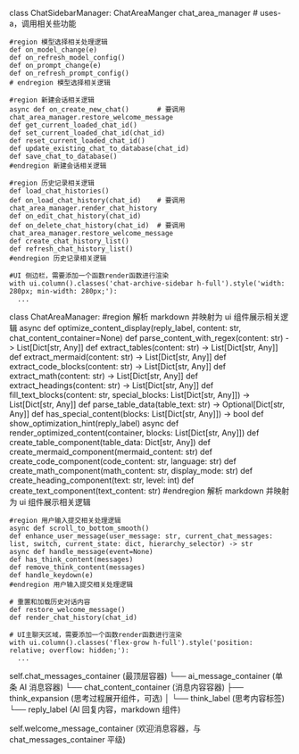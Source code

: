class ChatSidebarManager:
ChatAreaManger chat_area_manager # uses-a，调用相关些功能

    #region 模型选择相关处理逻辑
    def on_model_change(e)
    def on_refresh_model_config()
    def on_prompt_change(e)
    def on_refresh_prompt_config()
    # endregion 模型选择相关逻辑

    #region 新建会话相关逻辑
    async def on_create_new_chat()       # 要调用 chat_area_manager.restore_welcome_message
    def get_current_loaded_chat_id()
    def set_current_loaded_chat_id(chat_id)
    def reset_current_loaded_chat_id()
    def update_existing_chat_to_database(chat_id)
    def save_chat_to_database()
    #endregion 新建会话相关逻辑

    #region 历史记录相关逻辑
    def load_chat_histories()
    def on_load_chat_history(chat_id)    # 要调用 chat_area_manager.render_chat_history
    def on_edit_chat_history(chat_id)
    def on_delete_chat_history(chat_id)  # 要调用 chat_area_manager.restore_welcome_message
    def create_chat_history_list()
    def refresh_chat_history_list()
    #endregion 历史记录相关逻辑

    #UI 侧边栏，需要添加一个函数render函数进行渲染
    with ui.column().classes('chat-archive-sidebar h-full').style('width: 280px; min-width: 280px;'):
      ...

class ChatAreaManager:
#region 解析 markdown 并映射为 ui 组件展示相关逻辑
async def optimize_content_display(reply_label, content: str, chat_content_container=None)
def parse_content_with_regex(content: str) -> List[Dict[str, Any]]
def extract_tables(content: str) -> List[Dict[str, Any]]
def extract_mermaid(content: str) -> List[Dict[str, Any]]
def extract_code_blocks(content: str) -> List[Dict[str, Any]]
def extract_math(content: str) -> List[Dict[str, Any]]
def extract_headings(content: str) -> List[Dict[str, Any]]
def fill_text_blocks(content: str, special_blocks: List[Dict[str, Any]]) -> List[Dict[str, Any]]
def parse_table_data(table_text: str) -> Optional[Dict[str, Any]]
def has_special_content(blocks: List[Dict[str, Any]]) -> bool
def show_optimization_hint(reply_label)
async def render_optimized_content(container, blocks: List[Dict[str, Any]])
def create_table_component(table_data: Dict[str, Any])
def create_mermaid_component(mermaid_content: str)
def create_code_component(code_content: str, language: str)
def create_math_component(math_content: str, display_mode: str)
def create_heading_component(text: str, level: int)
def create_text_component(text_content: str)
#endregion 解析 markdown 并映射为 ui 组件展示相关逻辑

    #region 用户输入提交相关处理逻辑
    async def scroll_to_bottom_smooth()
    def enhance_user_message(user_message: str, current_chat_messages: list, switch, current_state: dict, hierarchy_selector) -> str
    async def handle_message(event=None)
    def has_think_content(messages)
    def remove_think_content(messages)
    def handle_keydown(e)
    #endregion 用户输入提交相关处理逻辑

    # 重置和加载历史对话内容
    def restore_welcome_message()
    def render_chat_history(chat_id)

    # UI主聊天区域，需要添加一个函数render函数进行渲染
    with ui.column().classes('flex-grow h-full').style('position: relative; overflow: hidden;'):
      ...

self.chat_messages_container (最顶层容器)
└── ai_message_container (单条 AI 消息容器)
└── chat_content_container (消息内容容器)
├── think_expansion (思考过程展开组件，可选)
│ └── think_label (思考内容标签)
└── reply_label (AI 回复内容，markdown 组件)

self.welcome_message_container (欢迎消息容器，与 chat_messages_container 平级)
